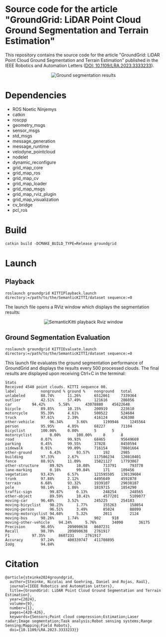 # Source code for the article "GroundGrid: LiDAR Point Cloud Ground Segmentation and Terrain Estimation"
This repository contains the source code for the article "GroundGrid: LiDAR Point Cloud Ground Segmentation and Terrain Estimation" published in the IEEE Robotics and Automation Letters ([DOI: 10.1109/LRA.2023.3333233](https://doi.org/10.1109/lra.2023.3333233)).
<p align="center">
  <img src="/res/img/teaser.gif" alt="Ground segmentation results"/>
</p>

# Dependencies
- ROS Noetic Ninjemys
- catkin
- roscpp
- geometry_msgs
- sensor_msgs
- std_msgs
- message_generation
- message_runtime
- velodyne_pointcloud
- nodelet
- dynamic_reconfigure
- grid_map_core
- grid_map_ros
- grid_map_cv
- grid_map_loader
- grid_map_msgs
- grid_map_rviz_plugin
- grid_map_visualization
- cv_bridge
- pcl_ros

# Build
```
catkin build -DCMAKE_BUILD_TYPE=Release groundgrid
```

# Launch
## Playback
```
roslaunch groundgrid KITTIPlayback.launch directory:=/path/to/the/SemanticKITTI/dataset sequence:=0
```

The launch file opens a RViz window which displays the segmentation results:
<p align="center">
  <img src="/res/img/rviz.png" alt="SemanticKitti playback Rviz window"/>
</p>


## Ground Segmentation Evaluation
```
roslaunch groundgrid KITTIEvaluate.launch directory:=/path/to/the/SemanticKITTI/dataset sequence:=0
```

This launch file evaluates the ground segmentation performance of GroundGrid and displays the results every 500 processed clouds.
The final results are displayed upon receiving Ctrl+C in the terminal:
```
Stats
Received 4540 point clouds. KITTI sequence 00.
label			nonground %	ground %	nonground	total
unlabeled		88.74%		11.26%		6512861		7339364
outlier			42.51%		57.49%		121616		286056
car			94.42%		5.58%		43078880	45622648
bicycle			89.85%		10.15%		200919		223610
motorcycle		95.39%		4.61%		500522		524684
truck			97.61%		2.39%		416124		426308
other-vehicle		96.34%		3.66%		1199946		1245564
person			95.95%		4.05%		68227		71104
bicyclist		100.00%		0.00%		5		5
motorcyclist		0.00%		100.00%		0		8
road			0.07%		99.93%		68465		95649669
parking			0.45%		99.55%		37828		8450594
sidewalk		0.91%		99.09%		716154		78601664
other-ground		6.43%		93.57%		192		2985
building		97.33%		2.67%		117586234	120810401
fence			88.91%		11.09%		15821127	17793867
other-structure		89.92%		10.08%		713791		793778
lane-marking		0.16%		99.84%		171		109456
vegetation		93.43%		6.57%		121595505	130139604
trunk			97.88%		2.12%		4495649		4592878
terrain			6.68%		93.32%		1939107		29038187
pole			98.14%		1.86%		1819715		1854290
traffic-sign		99.87%		0.13%		248254		248565
other-object		89.59%		10.41%		4577201		5109077
moving-car		96.48%		3.52%		245225		254183
moving-bicyclist	98.23%		1.77%		155263		158054
moving-person		96.51%		3.49%		85024		88099
moving-motorcyclist	94.68%		5.32%		2011		2124
moving-bus		98.26%		1.74%		902		918
moving-other-vehicle	94.24%		5.76%		34090		36175
Precision		96.05%		209090638	8607231
Recall			98.70%		209090638	2761917
F1			97.35%		8607231		2761917
Accuracy		97.24%		400339747	411708895
IoUg			94.84%
```

# Citation
```
@article{steinke2024groundgrid,
  author={Steinke, Nicolai and Goehring, Daniel and Rojas, Raúl},
  journal={IEEE Robotics and Automation Letters},
  title={GroundGrid: LiDAR Point Cloud Ground Segmentation and Terrain Estimation},
  year={2024},
  volume={9},
  number={1},
  pages={420-426},
  keywords={Sensors;Point cloud compression;Estimation;Laser radar;Image segmentation;Task analysis;Robot sensing systems;Range Sensing;Mapping;Field Robots},
  doi={10.1109/LRA.2023.3333233}}
```
